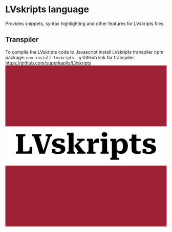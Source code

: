# LVskripts language
Provides snippets, syntax highlighting and other features for LVskripts files.
## Transpiler
To compile the LVskripts code to Javascript install LVskripts transpiler npm package: 
    ```npm install lvskripts -g```
    GitHub link for transpiler: https://github.com/superkaplis/LVskripts
    ![LVskripts logo](./icons/icon.png) 